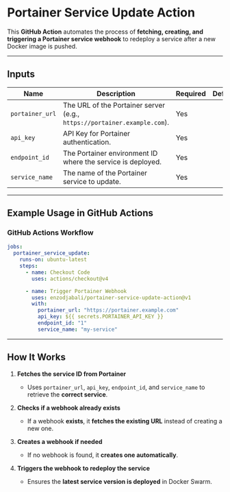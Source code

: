 # Portainer Service Update Action

This **GitHub Action** automates the process of **fetching, creating, and triggering a Portainer service webhook** to redeploy a service after a new Docker image is pushed.

---

## **Inputs**

| Name                      | Description                                                       | Required | Default |
|---------------------------|-------------------------------------------------------------------|----------|---------|
| `portainer_url`           | The URL of the Portainer server (e.g., `https://portainer.example.com`). | Yes   |         |
| `api_key`                 | API Key for Portainer authentication.                           | Yes   |         |
| `endpoint_id`             | The Portainer environment ID where the service is deployed. | Yes   |         |
| `service_name`            | The name of the Portainer service to update.                   | Yes   |         |

---

## **Example Usage in GitHub Actions**

### **GitHub Actions Workflow**
```yaml
jobs:
  portainer_service_update:
    runs-on: ubuntu-latest
    steps:
      - name: Checkout Code
        uses: actions/checkout@v4

      - name: Trigger Portainer Webhook
        uses: enzodjabali/portainer-service-update-action@v1
        with:
          portainer_url: "https://portainer.example.com"
          api_key: ${{ secrets.PORTAINER_API_KEY }}
          endpoint_id: "1"
          service_name: "my-service"
```

---

## **How It Works**
1. **Fetches the service ID from Portainer**  
   - Uses `portainer_url`, `api_key`, `endpoint_id`, and `service_name` to retrieve the **correct service**.

2. **Checks if a webhook already exists**  
   - If a webhook **exists**, it **fetches the existing URL** instead of creating a new one.

3. **Creates a webhook if needed**  
   - If no webhook is found, it **creates one automatically**.

4. **Triggers the webhook to redeploy the service**  
   - Ensures the **latest service version is deployed** in Docker Swarm.
